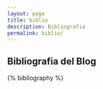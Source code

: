 ```yaml
---
layout: page
title: biblio
description: Bibliografia
permalink: biblio/
---
```



Bibliografia del Blog
------------------------

{% bibliography %}


